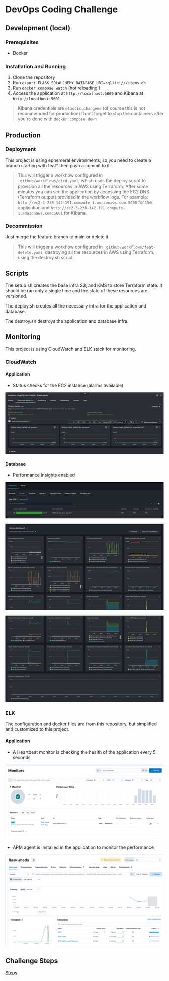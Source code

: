 # DevOps Coding Challenge

## Development (local)

### Prerequisites

- Docker

### Installation and Running

1. Clone the repository
2. Run `export FLASK_SQLALCHEMY_DATABASE_URI=sqlite:///items.db`
3. Run `docker compose watch` (hot reloading!)
4. Access the application at `http://localhost:5000` and Kibana at `http://localhost:5601`

> Kibana credentials are `elastic:changeme` (of course this is not recommended for production)
> Don't forget to stop the containers after you're done with `docker compose down`

## Production

### Deployment

This project is using ephemeral environments, so you need to create a branch starting with feat* then push a commit to it.

> This will trigger a workflow configured in `.github/workflows/cicd.yaml`, which uses the deploy script to provision all the resources in AWS using Terraform.
> After some minutes you can see the application by accessing the EC2 DNS (Terraform output) provided in the workflow logs. For example: `http://ec2-3-238-142-191.compute-1.amazonaws.com:5000` for the application and `http://ec2-3-238-142-191.compute-1.amazonaws.com:5601` for Kibana.

### Decommission

Just merge the feature branch to main or delete it.

> This will trigger a workflow configured in `.github/workflows/feat-delete.yaml`, destroying all the resources in AWS using Terraform, using the destroy.sh script.

## Scripts

The setup.sh creates the base infra S3, and KMS to store Terraform state. It should be ran only a single time and the state of these resources are versioned.

The deploy.sh creates all the necessary infra for the application and database.

The destroy.sh destroys the application and database infra.

## Monitoring

This project is using CloudWatch and ELK stack for monitoring.

### CloudWatch

#### Application

- Status checks for the EC2 instance (alarms available)

![](images/ec2_status_checks.png)

#### Database

- Performance insights enabled

![](images/rds_query_exec_time.png)

![](images/rds_metrics_dash.png)

![](images/rds_metrics_dash2.png)

### ELK

The configuration and docker files are from this [repository](https://github.com/deviantony/docker-elk), but simplified and customized to this project.

#### Application

- A Heartbeat monitor is checking the health of the application every 5 seconds

![](images/heartbeat_monitor.png)

- APM agent is installed in the application to monitor the performance

![](images/apm_service.png)

## Challenge Steps

[Steps](Steps.md)
